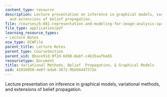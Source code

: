 ```yaml
---
content_type: resource
description: Lecture presentation on inference in graphical models, variational methods,
  and extensions of belief propagation.
file: /courses/6-881-representation-and-modeling-for-image-analysis-spring-2005/410160504e0fbda636729bb9444f572e_bptutorial.pdf
file_type: application/pdf
learning_resource_types:
- Lecture Notes
ocw_type: OCWFile
parent_title: Lecture Notes
parent_type: CourseSection
parent_uid: 8bace91d-9f2d-6d98-8abf-c4b35aafbe65
resourcetype: Document
title: Variational Methods, Belief  Propagation, & Graphical Models
uid: 41016050-4e0f-bda6-3672-9bb9444f572e
---
```

Lecture presentation on inference in graphical models, variational methods, and extensions of belief propagation.

